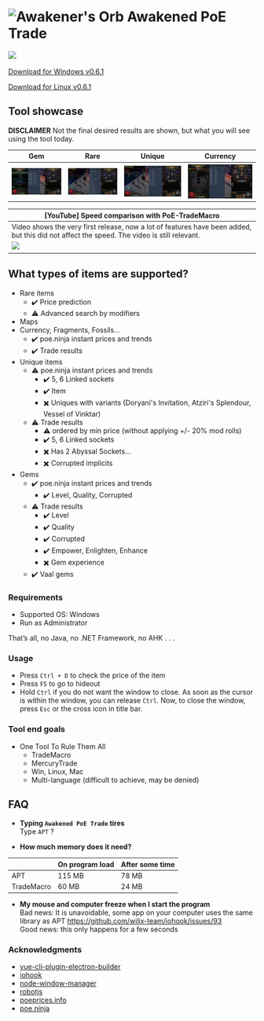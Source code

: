 # ![Awakener's Orb](https://web.poecdn.com/image/Art/2DItems/Currency/TransferOrb.png) Awakened PoE Trade

[![](https://img.shields.io/github/downloads/SnosMe/awakened-poe-trade/total?color=%23000&label=Players%20using%20this%20tool%20%28Downloads%29&style=flat-square)](https://github.com/SnosMe/awakened-poe-trade/releases/download/v0.6.1/Awakened-PoE-Trade-Setup-0.6.1.exe "")

[Download for Windows v0.6.1](https://github.com/SnosMe/awakened-poe-trade/releases/download/v0.6.1/Awakened-PoE-Trade-Setup-0.6.1.exe)

[Download for Linux v0.6.1](https://github.com/SnosMe/awakened-poe-trade/releases/download/v0.6.1/Awakened-PoE-Trade-0.6.1.AppImage)

## Tool showcase

**DISCLAIMER** Not the final desired results are shown, but what you will see using the tool today.

| Gem | Rare | Unique | Currency |
|-----|------|--------|----------|
| ![](./showcase/gem.png?raw=true) | ![](./showcase/rare.png?raw=true) | ![](./showcase/unique.png?raw=true) | ![](./showcase/currency.png?raw=true) |

| [YouTube] Speed comparison with PoE-TradeMacro |
|-----|
| Video shows the very first release, now a lot of features have been added, but this did not affect the speed. The video is still relevant. |
| [![](http://img.youtube.com/vi/PCohkEmWRT8/0.jpg)](http://www.youtube.com/watch?v=PCohkEmWRT8 "") |

## What types of items are supported?

- Rare items
  - :heavy_check_mark: Price prediction
  - :warning: Advanced search by modifiers
- Maps
- Currency, Fragments, Fossils...
  - :heavy_check_mark: poe.ninja instant prices and trends
  - :heavy_check_mark: Trade results
- Unique items
  - :warning: poe.ninja instant prices and trends
    - :heavy_check_mark: 5, 6 Linked sockets
    - :heavy_check_mark: Item
    - :heavy_multiplication_x: Uniques with variants (Doryani's Invitation, Atziri's Splendour, Vessel of Vinktar)
  - :warning: Trade results
    - :warning: ordered by min price (without applying +/- 20% mod rolls)
    - :heavy_check_mark: 5, 6 Linked sockets
    - :heavy_multiplication_x: Has 2 Abyssal Sockets...
    - :heavy_multiplication_x: Corrupted implicits
- Gems
  - :heavy_check_mark: poe.ninja instant prices and trends
    - :heavy_check_mark: Level, Quality, Corrupted
  - :warning: Trade results
    - :heavy_check_mark: Level
    - :heavy_check_mark: Quality
    - :heavy_check_mark: Corrupted
    - :heavy_check_mark: Empower, Enlighten, Enhance
    - :heavy_multiplication_x: Gem experience
  - :heavy_check_mark: Vaal gems

### Requirements
- Supported OS: Windows
- Run as Administrator

That’s all, no Java, no .NET Framework, no AHK . . .

### Usage
- Press `Ctrl + D` to check the price of the item
- Press `F5` to go to hideout
- Hold `Ctrl` if you do not want the window to close. As soon as the cursor is within the window, you can release `Ctrl`. Now, to close the window, press `Esc` or the cross icon in title bar.

### Tool end goals
- One Tool To Rule Them All
  - TradeMacro
  - MercuryTrade
  - Win, Linux, Mac
  - Multi-language (difficult to achieve, may be denied)

## FAQ

- **Typing `Awakened PoE Trade` tires**\
Type `APT` ?

- **How much memory does it need?**

|    | On program load | After some time |
|----|-----------------|-----------------|
| APT | 115 MB         | 78 MB |
| TradeMacro | 60 MB   | 24 MB |

- **My mouse and computer freeze when I start the program**\
Bad news: It is unavoidable, some app on your computer uses the same library as APT https://github.com/wilix-team/iohook/issues/93 \
Good news: this only happens for a few seconds


### Acknowledgments

- [vue-cli-plugin-electron-builder](https://github.com/nklayman/vue-cli-plugin-electron-builder)
- [iohook](https://github.com/wilix-team/iohook)
- [node-window-manager](https://github.com/sentialx/node-window-manager)
- [robotjs](https://github.com/octalmage/robotjs)
- [poeprices.info](https://www.poeprices.info/)
- [poe.ninja](https://poe.ninja/)

